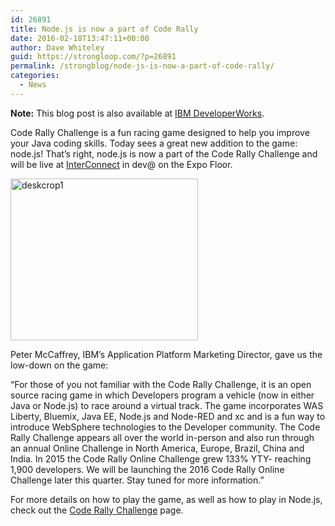 ```yaml
---
id: 26891
title: Node.js is now a part of Code Rally
date: 2016-02-18T13:47:11+00:00
author: Dave Whiteley
guid: https://strongloop.com/?p=26891
permalink: /strongblog/node-js-is-now-a-part-of-code-rally/
categories:
  - News
---
```


**Note:** This blog post is also available at [IBM DeveloperWorks](https://developer.ibm.com/node/2016/02/18/node-js-is-now-a-part-of-code-rally/).  

Code Rally Challenge is a fun racing game designed to help you improve your Java coding skills. Today sees a great new addition to the game: node.js! That&#8217;s right, node.js is now a part of the Code Rally Challenge and will be live at [InterConnect](https://www.ibm.com/cloud-computing/us/en/interconnect/) in dev@ on the Expo Floor.
  
<!--more-->

[<img class="aligncenter size-medium wp-image-26893" src="{{site.url}}/blog-assets/2016/02/deskcrop1-300x259.png" alt="deskcrop1" width="300" height="259"  />]({{site.url}}/blog-assets/2016/02/deskcrop1.png)
  
Peter McCaffrey, IBM&#8217;s Application Platform Marketing Director, gave us the low-down on the game:

&#8220;For those of you not familiar with the Code Rally Challenge, it is an open source racing game in which Developers program a vehicle (now in either Java or Node.js) to race around a virtual track. The game incorporates WAS Liberty, Bluemix, Java EE, Node.js and Node-RED and xc and is a fun way to introduce WebSphere technologies to the Developer community. The Code Rally Challenge appears all over the world in-person and also run through an annual Online Challenge in North America, Europe, Brazil, China and India. In 2015 the Code Rally Online Challenge grew 133% YTY- reaching 1,900 developers. We will be launching the 2016 Code Rally Online Challenge later this quarter. Stay tuned for more information.&#8221;

For more details on how to play the game, as well as how to play in Node.js, check out the [Code Rally Challenge](https://www.ibm.com/developerworks/community/blogs/code-rally/entry/landing?lang=en) page.
